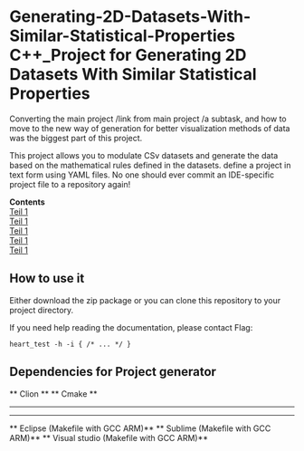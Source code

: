 <a id="top"></a>
# Generating-2D-Datasets-With-Similar-Statistical-Properties C++_Project for Generating 2D Datasets With Similar Statistical Properties 


Converting the main project /link from main project /a subtask, and how to move to the new way of generation for better visualization methods of data was the biggest part of this project. 

This project allows you to modulate CSv datasets and generate the data based on the mathematical rules defined in the datasets. define a project in text form using YAML files. No one should ever commit an IDE-specific project file to a repository again!


**Contents**<br>
[Teil 1 ](#tags)<br>
[Teil 1 ](#tag-aliases)<br>
[Teil 1 ](#bdd-style-test-cases)<br>
[Teil 1 ](#type-parametrised-test-cases)<br>
[Teil 1 ](#signature-based-parametrised-test-cases)<br>



## How to use it

Either download the zip package or you can clone this repository to your project directory.

If you need help reading the documentation, please contact Flag: 

    heart_test -h -i { /* ... */ }


## Dependencies for Project generator

** Clion **
** Cmake **
** **
** **
** Eclipse (Makefile with GCC ARM)**
** Sublime (Makefile with GCC ARM)**
** Visual studio (Makefile with GCC ARM)**
